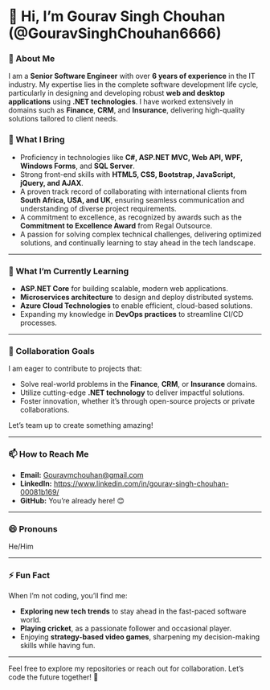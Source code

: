 # 👋 Hi, I’m Gourav Singh Chouhan (@GouravSinghChouhan6666)

### 👀 About Me
I am a **Senior Software Engineer** with over **6 years of experience** in the IT industry. My expertise lies in the complete software development life cycle, particularly in designing and developing robust **web and desktop applications** using **.NET technologies**. I have worked extensively in domains such as **Finance**, **CRM**, and **Insurance**, delivering high-quality solutions tailored to client needs.

### 🌟 What I Bring
- Proficiency in technologies like **C#, ASP.NET MVC, Web API, WPF, Windows Forms**, and **SQL Server**.  
- Strong front-end skills with **HTML5, CSS, Bootstrap, JavaScript, jQuery, and AJAX**.  
- A proven track record of collaborating with international clients from **South Africa, USA, and UK**, ensuring seamless communication and understanding of diverse project requirements.  
- A commitment to excellence, as recognized by awards such as the **Commitment to Excellence Award** from Regal Outsource.  
- A passion for solving complex technical challenges, delivering optimized solutions, and continually learning to stay ahead in the tech landscape.  

---

### 🌱 What I’m Currently Learning
- **ASP.NET Core** for building scalable, modern web applications.  
- **Microservices architecture** to design and deploy distributed systems.  
- **Azure Cloud Technologies** to enable efficient, cloud-based solutions.  
- Expanding my knowledge in **DevOps practices** to streamline CI/CD processes.  

---

### 💞️ Collaboration Goals
I am eager to contribute to projects that:  
- Solve real-world problems in the **Finance**, **CRM**, or **Insurance** domains.  
- Utilize cutting-edge **.NET technology** to deliver impactful solutions.  
- Foster innovation, whether it’s through open-source projects or private collaborations.  

Let’s team up to create something amazing!

---

### 📫 How to Reach Me
- **Email:** [Gouravmchouhan@gmail.com](mailto:gouravmchouhan@gmail.com)  
- **LinkedIn:** https://www.linkedin.com/in/gourav-singh-chouhan-00081b169/  
- **GitHub:** You’re already here! 😊  

---

### 😄 Pronouns
He/Him  

---

### ⚡ Fun Fact
When I’m not coding, you’ll find me:  
- **Exploring new tech trends** to stay ahead in the fast-paced software world.  
- **Playing cricket**, as a passionate follower and occasional player.  
- Enjoying **strategy-based video games**, sharpening my decision-making skills while having fun.  

---

Feel free to explore my repositories or reach out for collaboration. Let’s code the future together! 🚀
